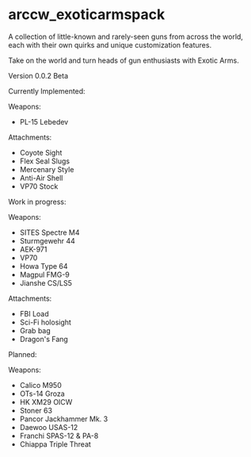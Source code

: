 # arccw_exoticarmspack
A collection of little-known and rarely-seen guns from across the world, each with their own quirks and unique customization features. 

Take on the world and turn heads of gun enthusiasts with Exotic Arms.



Version 0.0.2 Beta


Currently Implemented:

Weapons:

- PL-15 Lebedev

Attachments:

- Coyote Sight 
- Flex Seal Slugs
- Mercenary Style
- Anti-Air Shell
- VP70 Stock

Work in progress:

Weapons:

- SITES Spectre M4
- Sturmgewehr 44
- AEK-971
- VP70
- Howa Type 64 
- Magpul FMG-9
- Jianshe CS/LS5

Attachments:

- FBI Load
- Sci-Fi holosight
- Grab bag
- Dragon's Fang

Planned:

Weapons:

- Calico M950
- OTs-14 Groza
- HK XM29 OICW
- Stoner 63
- Pancor Jackhammer Mk. 3
- Daewoo USAS-12
- Franchi SPAS-12 & PA-8
- Chiappa Triple Threat
